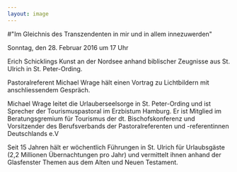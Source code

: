 ```yaml
---
layout: image
---
```


\#"Im Gleichnis des Transzendenten in mir und in allem innezuwerden"

Sonntag, den 28. Februar 2016 um 17 Uhr  

Erich Schicklings Kunst an der Nordsee 
anhand biblischer Zeugnisse aus St. Ulrich in St. Peter-Ording.

Pastoralreferent Michael Wrage hält einen Vortrag zu Lichtbildern mit anschliessendem Gespräch.

Michael Wrage leitet die Urlauberseelsorge in St. Peter-Ording und ist Sprecher der Tourismuspastoral im Erzbistum Hamburg. Er ist Mitglied im Beratungsgremium für Tourismus der dt. Bischofskonferenz und Vorsitzender des Berufsverbands der Pastoralreferenten und -referentinnen Deutschlands e.V

Seit 15 Jahren hält er wöchentlich Führungen in St. Ulrich für Urlaubsgäste (2,2 Millionen Übernachtungen pro Jahr) und vermittelt ihnen anhand der Glasfenster Themen aus dem Alten und Neuen Testament.  
